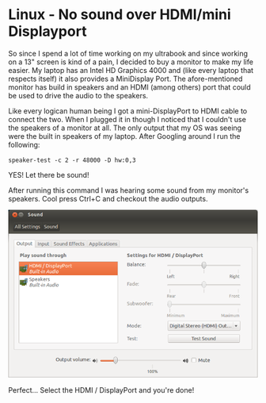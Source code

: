 # Linux - No sound over HDMI/mini Displayport 

So since I spend a lot of time working on my ultrabook and since working on a 13" screen is kind of a pain, I decided to buy a monitor to make my life easier. My laptop has an Intel HD Graphics 4000 and (like every laptop that respects itself) it also provides a MiniDisplay Port. The afore-mentioned monitor has build in speakers and an HDMI (among others) port that could be used to drive the audio to the speakers.

Like every logican human being I got a mini-DisplayPort to HDMI cable to connect the two. When I plugged it in though I noticed that I couldn't use the speakers of a monitor at all. The only output that my OS was seeing were the built in speakers of my laptop. After Googling around I run the following:

	speaker-test -c 2 -r 48000 -D hw:0,3
    
YES! Let there be sound! 

After running this command I was hearing some sound from my monitor's speakers. Cool press Ctrl+C and checkout the audio outputs.

![outputzzz](images/audioOut.png)

Perfect... Select the HDMI / DisplayPort and you're done!